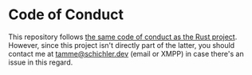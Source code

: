 # Code of Conduct

This repository follows [the same code of conduct as the Rust project](https://www.rust-lang.org/policies/code-of-conduct).  
However, since this project isn't directly part of the latter, you should contact me at [tamme@schichler.dev](mailto:tamme@schichler.dev) (email or XMPP) in case there's an issue in this regard.
